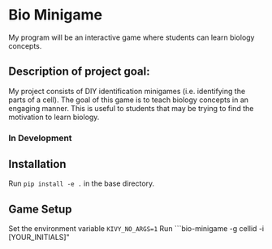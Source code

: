 # Bio Minigame
My program will be an interactive game where students can learn biology concepts.

## Description of project goal:
My project consists of DIY identification minigames (i.e. identifying the parts of a cell). The goal of this game is to teach biology concepts in an engaging manner. This is useful to students that may be trying to find the motivation to learn biology.

### In Development
## Installation
Run ```pip install -e .``` in the base directory.

## Game Setup
Set the environment variable ```KIVY_NO_ARGS=1```
Run ```bio-minigame -g cellid -i [YOUR_INITIALS]"
